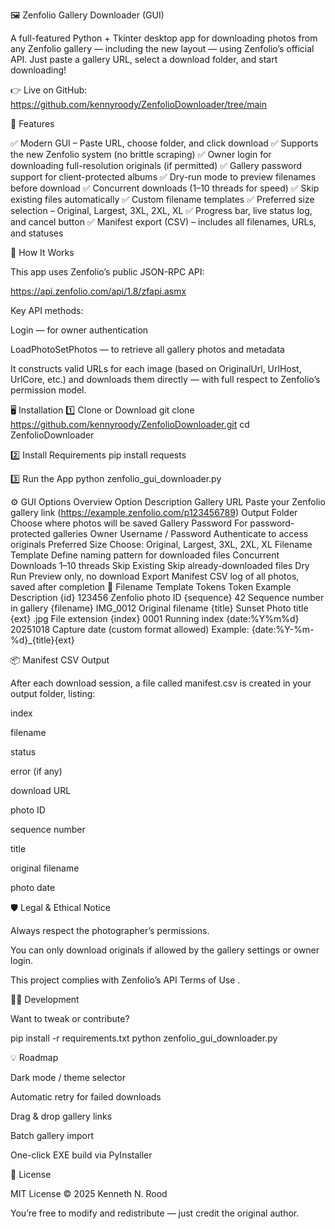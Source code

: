 🖼️ Zenfolio Gallery Downloader (GUI)

A full-featured Python + Tkinter desktop app for downloading photos from any Zenfolio gallery — including the new layout — using Zenfolio’s official API.
Just paste a gallery URL, select a download folder, and start downloading!

👉 Live on GitHub: https://github.com/kennyroody/ZenfolioDownloader/tree/main

🚀 Features

✅ Modern GUI – Paste URL, choose folder, and click download
✅ Supports the new Zenfolio system (no brittle scraping)
✅ Owner login for downloading full-resolution originals (if permitted)
✅ Gallery password support for client-protected albums
✅ Dry-run mode to preview filenames before download
✅ Concurrent downloads (1–10 threads for speed)
✅ Skip existing files automatically
✅ Custom filename templates
✅ Preferred size selection – Original, Largest, 3XL, 2XL, XL
✅ Progress bar, live status log, and cancel button
✅ Manifest export (CSV) – includes all filenames, URLs, and statuses

🧠 How It Works

This app uses Zenfolio’s public JSON-RPC API:

https://api.zenfolio.com/api/1.8/zfapi.asmx


Key API methods:

Login — for owner authentication

LoadPhotoSetPhotos — to retrieve all gallery photos and metadata

It constructs valid URLs for each image (based on OriginalUrl, UrlHost, UrlCore, etc.)
and downloads them directly — with full respect to Zenfolio’s permission model.

🖥️ Installation
1️⃣ Clone or Download
git clone https://github.com/kennyroody/ZenfolioDownloader.git
cd ZenfolioDownloader

2️⃣ Install Requirements
pip install requests

3️⃣ Run the App
python zenfolio_gui_downloader.py

⚙️ GUI Options Overview
Option	Description
Gallery URL	Paste your Zenfolio gallery link (https://example.zenfolio.com/p123456789)
Output Folder	Choose where photos will be saved
Gallery Password	For password-protected galleries
Owner Username / Password	Authenticate to access originals
Preferred Size	Choose: Original, Largest, 3XL, 2XL, XL
Filename Template	Define naming pattern for downloaded files
Concurrent Downloads	1–10 threads
Skip Existing	Skip already-downloaded files
Dry Run	Preview only, no download
Export Manifest	CSV log of all photos, saved after completion
🧩 Filename Template Tokens
Token	Example	Description
{id}	123456	Zenfolio photo ID
{sequence}	42	Sequence number in gallery
{filename}	IMG_0012	Original filename
{title}	Sunset	Photo title
{ext}	.jpg	File extension
{index}	0001	Running index
{date:%Y%m%d}	20251018	Capture date (custom format allowed)
Example:
{date:%Y-%m-%d}_{title}{ext}

📦 Manifest CSV Output

After each download session, a file called manifest.csv is created in your output folder, listing:

index

filename

status

error (if any)

download URL

photo ID

sequence number

title

original filename

photo date

🛡️ Legal & Ethical Notice

Always respect the photographer’s permissions.

You can only download originals if allowed by the gallery settings or owner login.

This project complies with Zenfolio’s API Terms of Use
.

🧑‍💻 Development

Want to tweak or contribute?

pip install -r requirements.txt
python zenfolio_gui_downloader.py

💡 Roadmap

 Dark mode / theme selector

 Automatic retry for failed downloads

 Drag & drop gallery links

 Batch gallery import

 One-click EXE build via PyInstaller

🧾 License

MIT License © 2025 Kenneth N. Rood

You’re free to modify and redistribute — just credit the original author.

